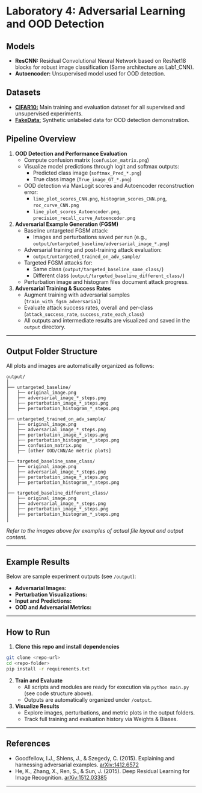 # Laboratory 4: Adversarial Learning and OOD Detection

## Models

- **ResCNN:** Residual Convolutional Neural Network based on ResNet18 blocks for robust image classification (Same architecture as Lab1_CNN).
- **Autoencoder:** Unsupervised model used for OOD detection.


## Datasets

- [**CIFAR10:**](https://docs.pytorch.org/vision/main/generated/torchvision.datasets.CIFAR10.html) Main training and evaluation dataset for all supervised and unsupervised experiments.
- [**FakeData:**](https://docs.pytorch.org/vision/main/generated/torchvision.datasets.FakeData.html) Synthetic unlabeled data for OOD detection demonstration.

## Pipeline Overview

1. **OOD Detection and Performance Evaluation**
    - Compute confusion matrix (`confusion_matrix.png`)
    - Visualize model predictions through logit and softmax outputs:
        - Predicted class image (`softmax_Pred_*.png`)
        - True class image (`True_image_GT_*.png`)
    - OOD detection via MaxLogit scores and Autoencoder reconstruction error:
        - `line_plot_scores_CNN.png`, `histogram_scores_CNN.png`, `roc_curve_CNN.png`
        - `line_plot_scores_Autoencoder.png`, `precision_recall_curve_Autoencoder.png`
2. **Adversarial Example Generation (FGSM)**
    - Baseline untargeted FGSM attack:
        - Images and perturbations saved per run (e.g., `output/untargeted_baseline/adversarial_image_*.png`)
    - Adversarial training and post-training attack evaluation:
        - `output/untargeted_trained_on_adv_sample/`
    - Targeted FGSM attacks for:
        - Same class (`output/targeted_baseline_same_class/`)
        - Different class (`output/targeted_baseline_different_class/`)
    - Perturbation image and histogram files document attack progress.
3. **Adversarial Training \& Success Rates**
    - Augment training with adversarial samples (`train_with_fgsm_adversarial`)
    - Evaluate attack success rates, overall and per-class (`attack_success_rate`, `success_rate_each_class`)
    - All outputs and intermediate results are visualized and saved in the `output` directory.

***

## Output Folder Structure

All plots and images are automatically organized as follows:

```
output/
│
├── untargeted_baseline/
│   ├── original_image.png
│   ├── adversarial_image_*_steps.png
│   ├── perturbation_image_*_steps.png
│   ├── perturbation_histogram_*_steps.png
│
├── untargeted_trained_on_adv_sample/
│   ├── original_image.png
│   ├── adversarial_image_*_steps.png
│   ├── perturbation_image_*_steps.png
│   ├── perturbation_histogram_*_steps.png
│   ├── confusion_matrix.png
│   ├── [other OOD/CNN/Ae metric plots]
│
├── targeted_baseline_same_class/
│   ├── original_image.png
│   ├── adversarial_image_*_steps.png
│   ├── perturbation_image_*_steps.png
│   ├── perturbation_histogram_*_steps.png
│
├── targeted_baseline_different_class/
│   ├── original_image.png
│   ├── adversarial_image_*_steps.png
│   ├── perturbation_image_*_steps.png
│   ├── perturbation_histogram_*_steps.png
│
```

*Refer to the images above for examples of actual file layout and output content.*

***

## Example Results

Below are sample experiment outputs (see `/output`):

- **Adversarial Images:**
- **Perturbation Visualizations:**
- **Input and Predictions:**
- **OOD and Adversarial Metrics:**

***

## How to Run

1. **Clone this repo and install dependencies**

```bash
git clone <repo-url>
cd <repo-folder>
pip install -r requirements.txt
```

2. **Train and Evaluate**
    - All scripts and modules are ready for execution via `python main.py` (see code structure above).
    - Outputs are automatically organized under `/output`.
3. **Visualize Results**
    - Explore images, perturbations, and metric plots in the output folders.
    - Track full training and evaluation history via Weights \& Biases.

***

## References

- Goodfellow, I.J., Shlens, J., \& Szegedy, C. (2015). Explaining and harnessing adversarial examples. [arXiv:1412.6572](https://arxiv.org/abs/1412.6572)
- He, K., Zhang, X., Ren, S., \& Sun, J. (2015). Deep Residual Learning for Image Recognition. [arXiv:1512.03385](https://doi.org/10.48550/arXiv.1512.03385)

***
